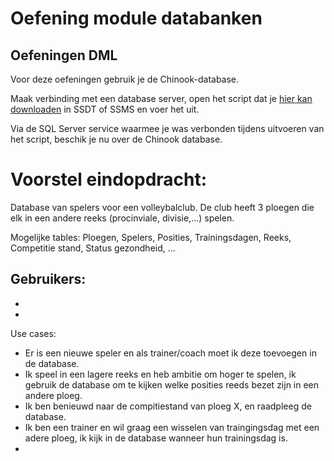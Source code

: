 # Oefening module databanken

## Oefeningen DML

Voor deze oefeningen gebruik je de Chinook-database.

Maak verbinding met een database server, open het script dat je [hier kan downloaden](https://raw.githubusercontent.com/lerocha/chinook-database/master/ChinookDatabase/DataSources/Chinook_SqlServer.sql) in SSDT of SSMS en voer het uit.

Via de SQL Server service waarmee je was verbonden tijdens uitvoeren van het script, beschik je nu over de Chinook database.

# Voorstel eindopdracht:

Database van spelers voor een volleybalclub. De club heeft 3 ploegen die elk in een andere reeks (procinviale, divisie,...) spelen.

Mogelijke tables: Ploegen, Spelers, Posities, Trainingsdagen, Reeks, Competitie stand, Status gezondheid, ... 

Gebruikers:
 - 
 - 
 - 

Use cases:
 - Er is een nieuwe speler en als trainer/coach moet ik deze toevoegen in de database.
 - Ik speel in een lagere reeks en heb ambitie om hoger te spelen, ik gebruik de database om te kijken welke posities reeds bezet zijn in een andere ploeg.
 - Ik ben benieuwd naar de compitiestand van ploeg X, en raadpleeg de database.
 - Ik ben een trainer en wil graag een wisselen van traingingsdag met een adere ploeg, ik kijk in de database wanneer hun trainingsdag is.
 - 